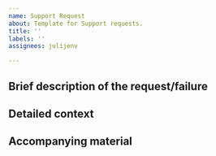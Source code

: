 ```yaml
---
name: Support Request
about: Template for Support requests.
title: ''
labels: ''
assignees: julijenv

---
```


<!--
Use this issue tracking system only for robot maintenance by always indicating the name of your robot:
- either using labels if you're already a contributor,
- or by specifying it while detailing the issue.

Fill in the following sections
-->

## Brief description of the request/failure


## Detailed context


## Accompanying material
<!-- Please attach here any file you may consider useful (pictures, screenshot, logs, etc.). -->
